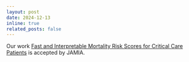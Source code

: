 ```yaml
---
layout: post
date: 2024-12-13
inline: true
related_posts: false
---
```

Our work [Fast and Interpretable Mortality Risk Scores for Critical Care Patients](https://www.arxiv.org/pdf/2311.13015) is accepted by JAMIA.